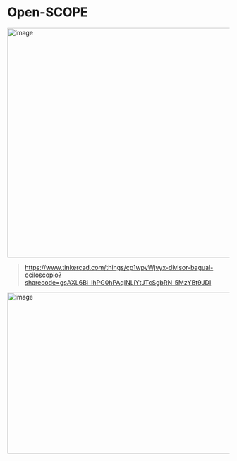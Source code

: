 # Open-SCOPE

<img width="966" height="521" alt="image" src="https://github.com/user-attachments/assets/1feb86d5-3fce-48ce-9bc6-b4ac5a4c9a7a" />

> https://www.tinkercad.com/things/cp1wpyWjvyx-divisor-bagual-ociloscopio?sharecode=gsAXL6Bi_lhPG0hPAqINLiYtJTcSgbRN_5MzYBt9JDI

<img width="738" height="366" alt="image" src="https://github.com/user-attachments/assets/81495f84-50ed-490b-90b9-7f830eb4de16" />
